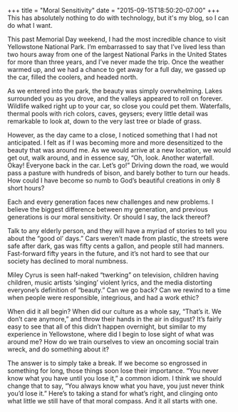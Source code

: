 +++
title = "Moral Sensitivity"
date = "2015-09-15T18:50:20-07:00"
+++
This has absolutely nothing to do with technology, but it's my blog, so I can do what I want.

This past Memorial Day weekend, I had the most incredible chance to visit Yellowstone National Park. I’m embarrassed to say that I’ve lived less than two hours away from one of the largest National Parks in the United States for more than three years, and I’ve never made the trip. Once the weather warmed up, and we had a chance to get away for a full day, we gassed up the car, filled the coolers, and headed north.

As we entered into the park, the beauty was simply overwhelming. Lakes surrounded you as you drove, and the valleys appeared to roll on forever. Wildlife walked right up to your car, so close you could pet them. Waterfalls, thermal pools with rich colors, caves, geysers; every little detail was remarkable to look at, down to the very last tree or blade of grass.

However, as the day came to a close, I noticed something that I had not anticipated. I felt as if I was becoming more and more desensitized to the beauty that was around me. As we would arrive at a new location, we would get out, walk around, and in essence say, “Oh, look. Another waterfall. Okay! Everyone back in the car. Let’s go!” Driving down the road, we would pass a pasture with hundreds of bison, and barely bother to turn our heads. How could I have become so numb to God’s beautiful creations in only 8 short hours?

Each and every generation faces new challenges and new problems. I believe the biggest difference between my generation, and previous generations is our moral sensitivity. Or should I say, the lack thereof?

Talk to any elderly person, and they will have a myriad of stories to tell you about the “good ol’ days.” Cars weren’t made from plastic, the streets were safe after dark, gas was fifty cents a gallon, and people still had manners. Fast-forward fifty years in the future, and it’s not hard to see that our society has declined to moral numbness.

Miley Cyrus is seen half-naked “twerking” on television, children having children, music artists ‘singing’ violent lyrics, and the media distorting everyone’s definition of “beauty.” Can we go back? Can we rewind to a time when people were responsible, integrious, and had a work ethic?

When did it all begin? When did our culture as a whole say, “That’s it. We don’t care anymore,” and throw their hands in the air in disgust? It’s fairly easy to see that all of this didn’t happen overnight, but similar to my experience in Yellowstone, where did I begin to lose sight of what was around me? How do we train ourselves to view an oncoming social train wreck, and do something about it?

The answer is to simply take a break. If we become so engrossed in something for long, those things soon lose their importance. “You never know what you have until you lose it,” a common idiom. I think we should change that to say, “You always know what you have, you just never think you’d lose it.” Here’s to taking a stand for what’s right, and clinging onto what little we still have of that moral compass. And it all starts with one.